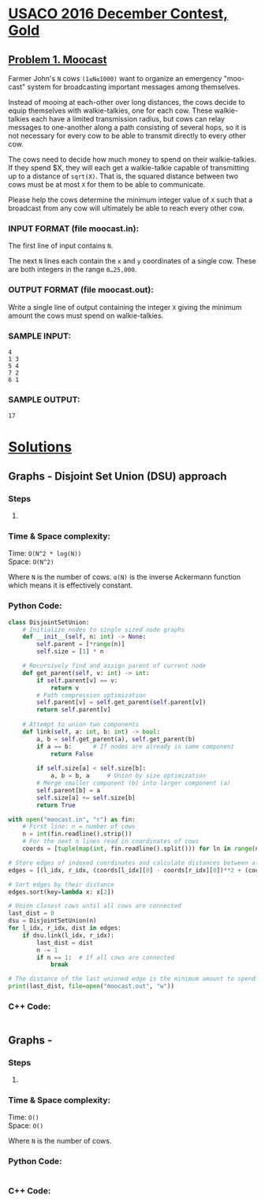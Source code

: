 # [USACO 2016 December Contest, Gold](http://www.usaco.org/index.php?page=dec16results)
## [Problem 1. Moocast](http://www.usaco.org/index.php?page=viewproblem2&cpid=669)

Farmer John's `N` cows `(1≤N≤1000)` want to organize an emergency "moo-cast" system for broadcasting important messages among themselves.

Instead of mooing at each-other over long distances, the cows decide to equip themselves with walkie-talkies, one for each cow. These walkie-talkies each have a limited transmission radius, but cows can relay messages to one-another along a path consisting of several hops, so it is not necessary for every cow to be able to transmit directly to every other cow.

The cows need to decide how much money to spend on their walkie-talkies. If they spend $X, they will each get a walkie-talkie capable of transmitting up to a distance of `sqrt(X)`. That is, the squared distance between two cows must be at most `X` for them to be able to communicate.

Please help the cows determine the minimum integer value of `X` such that a broadcast from any cow will ultimately be able to reach every other cow.

### INPUT FORMAT (file moocast.in):

The first line of input contains `N`.

The next `N` lines each contain the `x` and `y` coordinates of a single cow. These are both integers in the range `0…25,000`.

### OUTPUT FORMAT (file moocast.out):

Write a single line of output containing the integer `X` giving the minimum amount the cows must spend on walkie-talkies.

### SAMPLE INPUT:

```
4
1 3
5 4
7 2
6 1
```

### SAMPLE OUTPUT:

```
17
```

# [Solutions](https://github.com/Reddimus/USACO_notes/tree/main/Graphs/Gold/P1_2016-MooCast)

## Graphs - Disjoint Set Union (DSU) approach

### Steps
1.

### Time & Space complexity:
Time: `O(N^2 * log(N))`  
Space: `O(N^2)`

Where `N` is the number of cows. `α(N)` is the inverse Ackermann function which means it is effectively constant.

### Python Code:
```python
class DisjointSetUnion:
	# Initialize nodes to single sized node graphs
	def __init__(self, n: int) -> None:
		self.parent = [*range(n)]
		self.size = [1] * n

	# Recursively find and assign parent of current node
	def get_parent(self, v: int) -> int:
		if self.parent[v] == v:
			return v
		# Path compression optimization
		self.parent[v] = self.get_parent(self.parent[v])
		return self.parent[v]
	
	# Attempt to union two components
	def link(self, a: int, b: int) -> bool:
		a, b = self.get_parent(a), self.get_parent(b)
		if a == b:		# If nodes are already in same component
			return False
		
		if self.size[a] < self.size[b]:
			a, b = b, a		# Union by size optimization
		# Merge smaller component (b) into larger component (a)
		self.parent[b] = a
		self.size[a] += self.size[b]
		return True

with open("moocast.in", "r") as fin:
	# First line: n = number of cows
	n = int(fin.readline().strip())
	# For the next n lines read in coordinates of cows
	coords = [tuple(map(int, fin.readline().split())) for ln in range(n)]

# Store edges of indexed coordinates and calculate distances between all pairs of cows
edges = [(l_idx, r_idx, (coords[l_idx][0] - coords[r_idx][0])**2 + (coords[l_idx][1] - coords[r_idx][1])**2) for l_idx in range(n - 1) for r_idx in range(l_idx + 1, n)]

# Sort edges by their distance
edges.sort(key=lambda x: x[2])

# Union closest cows until all cows are connected
last_dist = 0
dsu = DisjointSetUnion(n)
for l_idx, r_idx, dist in edges:
	if dsu.link(l_idx, r_idx):
		last_dist = dist
		n -= 1
		if n == 1:	# If all cows are connected
			break

# The distance of the last unioned edge is the minimum amount to spend
print(last_dist, file=open("moocast.out", "w"))
```

### C++ Code:
```cpp
```

## Graphs - 

### Steps
1.

### Time & Space complexity:
Time: `O()`  
Space: `O()`

Where `N` is the number of cows. 

### Python Code:
```python
```

### C++ Code:
```cpp
```
